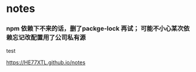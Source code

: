  # notes
 
 ###  npm  依赖下不来的话，删了packge-lock 再试； 可能不小心某次依赖忘记改配置用了公司私有源
test


https://HE77XTL.github.io/notes  


